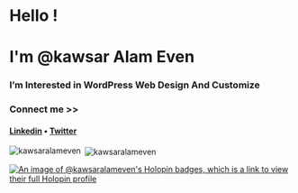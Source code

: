 <h1 align="Left">Hello !</h1>
<h1 align="left">I'm @kawsar Alam Even</h1>
<h3 align="Left">I’m Interested in WordPress Web Design And Customize</h3>
<h3>Connect me >></h3>
<h4><a href="https://www.linkedin.com/in/kawsaralameven/" target="_blank">Linkedin</a> • <a href="https://twitter.com/KawsarAlam_Even" target="_blank">Twitter</a></h4>

<p><img align="left" src="https://github-readme-stats.vercel.app/api/top-langs?username=kawsaralameven&show_icons=true&locale=en&layout=compact" alt="kawsaralameven" /></p>
<p>&nbsp;<img align="center" src="https://github-readme-stats.vercel.app/api?username=kawsaralameven&show_icons=true&locale=en" alt="kawsaralameven" /></p>

[![An image of @kawsaralameven's Holopin badges, which is a link to view their full Holopin profile](https://holopin.me/kawsaralameven)](https://holopin.io/@kawsaralameven)
